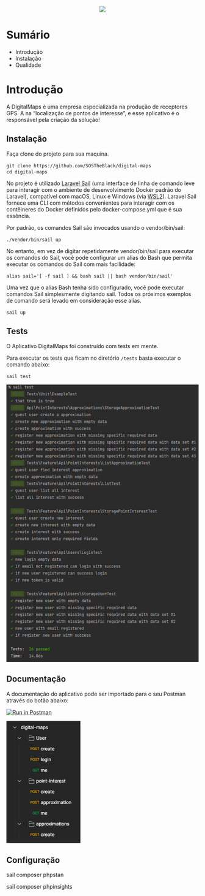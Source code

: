 <p align="center"><a href="https://laravel.com" target="_blank"><img src="https://www.cabecadelab.com.br/tmp/logoluizalabs.png" width="400"></a></p>

# Sumário
- Introdução
- Instalação
- Qualidade

# Introdução

A DigitalMaps é uma empresa especializada na produção de receptores GPS. A
na “localização de pontos de interesse”, e esse aplicativo é o responsável pela criação da
solução!

## Instalação

Faça clone do projeto para sua maquina.

```shell
git clone https://github.com/SOSTheBlack/digital-maps
cd digital-maps
```

No projeto é utilizado [Laravel Sail](https://laravel.com/docs/9.x/sail) (uma interface de linha de comando leve para interagir com o ambiente de desenvolvimento Docker padrão do Laravel),
compatível com macOS, Linux e Windows (via [WSL2](https://docs.microsoft.com/en-us/windows/wsl/about)).
Laravel Sail fornece uma CLI com métodos convenientes para interagir com os contêineres do Docker definidos pelo docker-compose.yml que é sua essência.

Por padrão, os comandos Sail são invocados usando o vendor/bin/sail:
```shell
./vendor/bin/sail up
```

No entanto, em vez de digitar repetidamente vendor/bin/sail para executar os comandos do Sail, você pode configurar um alias do Bash que permita executar os comandos do Sail com mais facilidade:
```shell
alias sail='[ -f sail ] && bash sail || bash vendor/bin/sail'
```

Uma vez que o alias Bash tenha sido configurado, você pode executar comandos Sail simplesmente digitando sail.
Todos os próximos exemplos de comando será levado em consideração esse alias.

````shell
sail up
````


## Tests

O Aplicativo DigitalMaps foi construído com tests em mente.

Para executar os tests que ficam no diretório ``/tests`` basta executar o comando abaixo:

````shell
sail test
````

![Digital Maps Test](./repo/tests.png "Digital Maps Test")

## Documentação

A documentação do aplicativo pode ser importado para o seu Postman através do botão abaixo:

[![Run in Postman](https://run.pstmn.io/button.svg)](https://app.getpostman.com/run-collection/180952-861dd8da-216c-43b6-980c-a8d5953605e3?action=collection%2Ffork&collection-url=entityId%3D180952-861dd8da-216c-43b6-980c-a8d5953605e3%26entityType%3Dcollection%26workspaceId%3D9ff1b393-f814-4463-bcc3-414ac91c28ab#?env%5Bdigital-mpas%5D=W3sia2V5IjoiYmFzZV91cmwiLCJ2YWx1ZSI6Imh0dHA6Ly9kaWdpdGFsLW1hcHMudGVzdC9hcGkiLCJlbmFibGVkIjp0cnVlLCJ0eXBlIjoiZGVmYXVsdCJ9LHsia2V5IjoiYWNjZXNzX3Rva2VuIiwidmFsdWUiOiJjYzc4MWQzYmJhNThlZWU1OGJiNWQ5MzUyMDRkNjEyYTRlNTMxNjcyZTA5MjcyNmQwZTE1NWIxZTI1OTc3MjM2IiwiZW5hYmxlZCI6dHJ1ZSwidHlwZSI6ImRlZmF1bHQifV0=)

![Documentação](./repo/postman.png "Documentação")

## Configuração


sail composer phpstan

sail composer phpinsights
